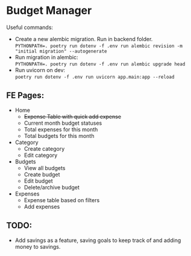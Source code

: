 # Budget Manager

Useful commands:
* Create a new alembic migration. Run in backend folder.  
  `PYTHONPATH=. poetry run dotenv -f .env run alembic revision -m "initial migration" --autogenerate`
* Run migration in alembic:  
  `PYTHONPATH=. poetry run dotenv -f .env run alembic upgrade head`
* Run uvicorn on dev:  
  `poetry run dotenv -f .env run uvicorn app.main:app --reload`

## FE Pages:
* Home
  * ~~Expense Table with quick add expense~~
  * Current month budget statuses
  * Total expenses for this month
  * Total budgets for this month
* Category
  * Create category
  * Edit category
* Budgets
  * View all budgets
  * Create budget
  * Edit budget
  * Delete/archive budget
* Expenses
  * Expense table based on filters
  * Add expenses

## TODO:
* Add savings as a feature, saving goals to keep track of and adding money to savings.